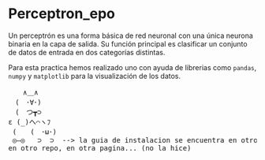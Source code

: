# Perceptron_epo

Un perceptrón es una forma básica de red neuronal con una única neurona binaria en la capa de salida. Su función
principal es clasificar un conjunto de datos de entrada en dos categorías distintas.

Para esta practica hemos realizado uno con ayuda de librerias como `pandas`, `numpy` y `matplotlib` para la
visualización de los datos.


<pre>
ㅤ  ∧＿∧
　(　･∀･)
　(　つ┳⊃
ε (_)へ⌒ヽﾌ
 (　　(　･ω･)
 ◎―◎   ⊃  ⊃  --> la guia de instalacion se encuentra en otro readme, 
en otro repo, en otra pagina... (no la hice)
</pre>